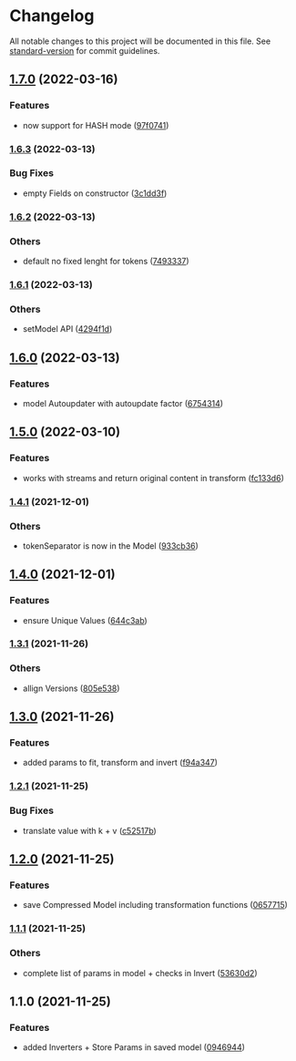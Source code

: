 # Changelog

All notable changes to this project will be documented in this file. See [standard-version](https://github.com/conventional-changelog/standard-version) for commit guidelines.

## [1.7.0](https://bitbucket.org/ttessarolo/json-to-sequence/branches/compare/v1.6.3%0Dv1.7.0) (2022-03-16)


### Features

* now support for HASH mode ([97f0741](https://github.com/ttessarolo/json-to-sequence/commits/97f07415fe8af98bea4ad297ea84231f8af370a7))

### [1.6.3](https://bitbucket.org/ttessarolo/json-to-sequence/branches/compare/v1.6.2%0Dv1.6.3) (2022-03-13)


### Bug Fixes

* empty Fields on constructor ([3c1dd3f](https://github.com/ttessarolo/json-to-sequence/commits/3c1dd3f41c575987a9e22f37a71c9e892317a110))

### [1.6.2](https://bitbucket.org/ttessarolo/json-to-sequence/branches/compare/v1.6.1%0Dv1.6.2) (2022-03-13)


### Others

* default no fixed lenght for tokens ([7493337](https://github.com/ttessarolo/json-to-sequence/commits/7493337b16956e6d60ef78003d6982a4d3236fbc))

### [1.6.1](https://bitbucket.org/ttessarolo/json-to-sequence/branches/compare/v1.6.0%0Dv1.6.1) (2022-03-13)


### Others

* setModel API ([4294f1d](https://github.com/ttessarolo/json-to-sequence/commits/4294f1d9cf2421fb9b99e1bb8f27668d3ae61a45))

## [1.6.0](https://bitbucket.org/ttessarolo/json-to-sequence/branches/compare/v1.5.0%0Dv1.6.0) (2022-03-13)


### Features

* model Autoupdater with autoupdate factor ([6754314](https://github.com/ttessarolo/json-to-sequence/commits/6754314b80a2f81507433f820ecb0855914aeccc))

## [1.5.0](https://bitbucket.org/ttessarolo/json-to-sequence/branches/compare/v1.4.1%0Dv1.5.0) (2022-03-10)


### Features

* works with streams and return original content in transform ([fc133d6](https://github.com/ttessarolo/json-to-sequence/commits/fc133d69050b795de4011870b6b6339e90b10855))

### [1.4.1](https://bitbucket.org/ttessarolo/json-to-sequence/branches/compare/v1.4.0%0Dv1.4.1) (2021-12-01)


### Others

* tokenSeparator is now in the Model ([933cb36](https://github.com/ttessarolo/json-to-sequence/commits/933cb361d0c36142367eda3c2722d5da858da409))

## [1.4.0](https://bitbucket.org/ttessarolo/json-to-sequence/branches/compare/v1.3.1%0Dv1.4.0) (2021-12-01)


### Features

* ensure Unique Values ([644c3ab](https://github.com/ttessarolo/json-to-sequence/commits/644c3abdad0dd05ab6872087ff99640393a022cd))

### [1.3.1](https://bitbucket.org/ttessarolo/json-to-sequence/branches/compare/v1.3.0%0Dv1.3.1) (2021-11-26)


### Others

* allign Versions ([805e538](https://github.com/ttessarolo/json-to-sequence/commits/805e538beafd79eeff9c0a5c8ebc0cb3507b6916))

## [1.3.0](https://bitbucket.org/ttessarolo/json-to-sequence/branches/compare/v1.2.1%0Dv1.3.0) (2021-11-26)


### Features

* added params to fit, transform and invert ([f94a347](https://github.com/ttessarolo/json-to-sequence/commits/f94a347e8a8c7972f7b1c828a1927edde08bcf04))

### [1.2.1](https://bitbucket.org/ttessarolo/json-to-sequence/branches/compare/v1.2.0%0Dv1.2.1) (2021-11-25)


### Bug Fixes

* translate value with k + v ([c52517b](https://github.com/ttessarolo/json-to-sequence/commits/c52517b47729237c9f9528f2ea1ea67fac382bf3))

## [1.2.0](https://bitbucket.org/ttessarolo/json-to-sequence/branches/compare/v1.1.1%0Dv1.2.0) (2021-11-25)


### Features

* save Compressed Model including transformation functions ([0657715](https://github.com/ttessarolo/json-to-sequence/commits/0657715d06aab6c1f9e71829bda9be98a2bea6a9))

### [1.1.1](https://bitbucket.org/ttessarolo/json-to-sequence/branches/compare/v1.1.0%0Dv1.1.1) (2021-11-25)


### Others

* complete list of params in model + checks in Invert ([53630d2](https://github.com/ttessarolo/json-to-sequence/commits/53630d23197e8de6c668d3d4f5e60f8d1580c488))

## 1.1.0 (2021-11-25)


### Features

* added Inverters + Store Params in saved model ([0946944](https://github.com/ttessarolo/json-to-sequence/commits/09469449a10a77c8aed9f49f3804cf5dfd75d68b))
